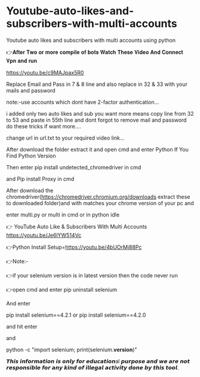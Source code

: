 # Youtube-auto-likes-and-subscribers-with-multi-accounts
Youtube auto likes and subscribers with multi accounts using python

👉𝐀𝐟𝐭𝐞𝐫 𝐓𝐰𝐨 𝐨𝐫 𝐦𝐨𝐫𝐞 𝐜𝐨𝐦𝐩𝐢𝐥𝐞 𝐨𝐟 𝐛𝐨𝐭𝐬 𝐖𝐚𝐭𝐜𝐡 𝐓𝐡𝐞𝐬𝐞 𝐕𝐢𝐝𝐞𝐨 𝐀𝐧𝐝 𝐂𝐨𝐧𝐧𝐞𝐜𝐭 𝐕𝐩𝐧 𝐚𝐧𝐝 𝐫𝐮𝐧

https://youtu.be/c9MAJpax5R0

Replace Email and Pass in 7 & 8 line and also replace in 32 & 33 with your mails and password 

note:-use accounts which dont have 2-factor authentication...

i added only two auto likes and sub you want more means copy line from 32 to 53 and paste in 55th line and dont forgot to remove mail and password do these tricks if want more....
 
change url in url.txt to your required video link...


After download the folder extract it and open cmd and enter Python If You Find Python Version

Then enter pip install undetected_chromedriver in cmd

and Pip install Proxy in cmd

After download the chromedriver(https://chromedriver.chromium.org/downloads extract these to downloaded folder)and with matches your chrome version of your pc and

enter multi.py or multi in cmd or in python idle

👉 YouTube Auto Like & Subscribers With Multi Accounts
https://youtu.be/Je6lYW514Vc

👉Python Install Setup=https://youtu.be/4bUOrMj88Pc

👉Note:-

👉if your selenium version is in latest version then 
the code never run 

👉open cmd and enter pip uninstall selenium

And enter 

pip install selenium==4.2.1
or
pip install selenium==4.2.0

and hit enter 

and 

python -c "import selenium; print(selenium.__version__)"
<to check the current version of selenium>

𝙏𝙝𝙞𝙨 𝙞𝙣𝙛𝙤𝙧𝙢𝙖𝙩𝙞𝙤𝙣 𝙞𝙨 𝙤𝙣𝙡𝙮 𝙛𝙤𝙧 𝙚𝙙𝙪𝙘𝙖𝙩𝙞𝙤𝙣al 𝙥𝙪𝙧𝙥𝙤𝙨𝙚 𝙖𝙣𝙙 𝙬𝙚 𝙖𝙧𝙚 𝙣𝙤𝙩 𝙧𝙚𝙨𝙥𝙤𝙣𝙨𝙞𝙗𝙡𝙚 𝙛𝙤𝙧 𝙖𝙣𝙮 𝙠𝙞𝙣𝙙 𝙤𝙛 𝙞𝙡𝙡𝙚𝙜𝙖𝙡 𝙖𝙘𝙩𝙞𝙫𝙞𝙩𝙮 𝙙𝙤𝙣𝙚 𝙗𝙮 𝙩𝙝𝙞𝙨 𝙩𝙤𝙤𝙡.
